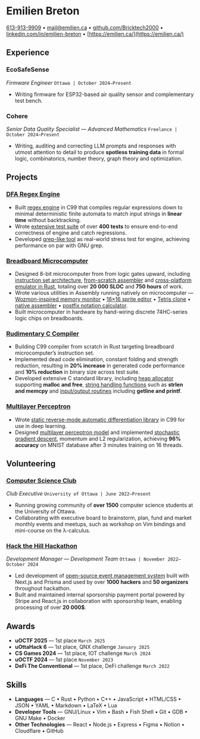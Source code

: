 # Emilien Breton

[613-913-9909](tel:+1-613-913-9909) • [mail@emilien.ca](mailto:mail@emilien.ca) • [github.com/Bricktech2000](https://github.com/Bricktech2000) • [linkedin.com/in/emilien-breton](https://www.linkedin.com/in/emilien-breton/) • [https://emilien.ca/](https://emilien.ca/)

<!-- https://www.engineering.cornell.edu/sites/default/files/departments/career%20services/Action-Words-for-ENG-2016.pdf -->

<!-- https://practicaltypography.com/resumes.html -->

## Experience

### EcoSafeSense

<!-- first meeting with Olga was 2024-10-16 -->

<!--
- wrote test bench firmware
- oversaw sensor installation
- soldered together sensors using hot air rework station
-->

_Firmware Engineer_ `Ottawa | October 2024–Present`

- Writing firmware for ESP32-based air quality sensor and complementary test bench.

### Cohere

<!-- contractor agreement signed 2024-10-28 -->

_Senior Data Quality Specialist — Advanced Mathematics_ `Freelance | October 2024–Present`

- Writing, auditing and correcting LLM prompts and responses with utmost attention to detail to produce **spotless training data** in formal logic, combinatorics, number theory, <!-- group theory, --> graph theory and optimization.

<!--
### Zeptile Software

<! -- start date according to Discord conversations. end date estimated -- >

_Software Engineer — Web3_ `Remote | October 2022–October 2023`

- Implemented various smart contracts in Solidity and ensured **100% test coverage** through Chai and Hardhat.
-->

## Projects

### [DFA Regex Engine](https://github.com/Bricktech2000/LTRE)

- Built [regex engine](https://github.com/Bricktech2000/LTRE/blob/master/ltre.c) in C99 that compiles regular expressions down to minimal deterministic finite automata to match input strings in **linear time** without backtracking.
- Wrote [extensive test suite](https://github.com/Bricktech2000/LTRE/blob/master/test.c) of over **400 tests** to ensure end-to-end correctness of engine and catch regressions.
- Developed [grep-like tool](https://github.com/Bricktech2000/LTRE/blob/master/ltrep.c) as real-world stress test for engine, achieving performance on par with GNU grep.

<!--
- Developed [grep-like tool](https://github.com/Bricktech2000/LTRE/blob/master/ltrep.c) supporting flags -v, -x/-p, -i/-s, -S, -F, -n/-N, -H/-I and -c as real-world stress test for engine.
- Developed [grep-like tool](https://github.com/Bricktech2000/LTRE/blob/master/ltrep.c) as real-world stress test for engine, with command-line options for case-insensitive and smart-case matching, fixed-string patterns, full-match and partial-match searches, and more.
-->

### [Breadboard Microcomputer](https://github.com/Bricktech2000/Atto-8)

<!-- according to Toggl Track as of 2024-05-12 -->

<!-- according to https://codetabs.com/count-loc/count-loc-online.html -->

- Designed 8-bit microcomputer from from logic gates upward, including [instruction set architecture](https://github.com/Bricktech2000/Atto-8/blob/master/spec/microarchitecture.md), [from-scratch assembler](https://github.com/Bricktech2000/Atto-8/tree/master/asm) and [cross-platform emulator in Rust](https://github.com/Bricktech2000/Atto-8/tree/master/emu), totaling over **20 000 SLOC** and **750 hours** of work.
- Wrote various utilities in Assembly running natively on microcomputer — [Wozmon-inspired memory monitor](https://github.com/Bricktech2000/Atto-8/blob/master/test/utils/attomon.asm) • [16×16 sprite editor](https://github.com/Bricktech2000/Atto-8/blob/master/test/utils/pixedit.asm) • [Tetris clone](https://github.com/Bricktech2000/Atto-8/blob/master/test/games/tetris.asm) • [native assembler](https://github.com/Bricktech2000/Atto-8/blob/master/test/utils/min-asm.asm) • [postfix notation calculator](https://github.com/Bricktech2000/Atto-8/blob/master/test/utils/calc.asm).
- Built microcomputer in hardware by hand-wiring discrete 74HC-series logic chips on breadboards.

### [Rudimentary C Compiler](https://github.com/Bricktech2000/Atto-8/blob/master/cc)

- Building C99 compiler from scratch in Rust targeting breadboard microcomputer’s instruction set.
- Implemented dead code elimination, constant folding and strength reduction, resulting in **20% increase** in generated code performance and **10% reduction** in binary size across test suite. <!-- estimated -->
- Developed extensive C standard library, including [heap allocator](https://github.com/Bricktech2000/Atto-8/blob/master/lib/stdlib.asm) supporting **malloc and free**, [string handling functions](https://github.com/Bricktech2000/Atto-8/blob/master/lib/string.asm) such as **strlen and memcpy** and [input/output routines](https://github.com/Bricktech2000/Atto-8/blob/master/lib/stdio.asm) including **getline and printf**. <!-- supporting conversion specifiers %d, %u, %x, %c, %s and %p -->

### [Multilayer Perceptron](https://github.com/Bricktech2000/Autodiff)

- Wrote [static reverse-mode automatic differentiation library](https://github.com/Bricktech2000/Autodiff/blob/master/lib/autodiff.c) in C99 for use in deep learning.
- Designed [multilayer perceptron model](https://github.com/Bricktech2000/Autodiff/blob/master/mlp-gen.c) and implemented [stochastic gradient descent](https://github.com/Bricktech2000/Autodiff/blob/master/mlp-fit.c), momentum and L2 regularization, achieving **96% accuracy** on MNIST database after 3 minutes training on 16 threads. <!-- thank you Justin for the CPU time :) -->

<!--
### [DBLess Password Manager](https://github.com/Bricktech2000/DBLess)

_A hash-based, database-less password manager_ `C • Python`

- Devised [custom hash procedure](https://github.com/Bricktech2000/DBLess/blob/master/src/dbless.py) based on SHA-256 in Python which deterministically generates passwords on demand without requiring encryption or password storage.
- Reimplemented password generation algorithm in C along with [SHA-256 routines](https://github.com/Bricktech2000/DBLess/blob/master/src/sha256.c) as per FIPS PUB 180-4 for use as [interactive CLI tool](https://github.com/Bricktech2000/DBLess/blob/master/src/dbless.c).

- Built cross-platform PWA with Next.js used by over **50 accounts** <! -- 50 of which are mine -- > that loads 2FA tokens, generates passwords and copies them to user’s clipboard for convenience.
-->

<!--
### [Personal Website](https://emilien.ca/)

_A portfolio for sharing various projects_ `Markdown • Next.js`

- Designed and implemented appealing UI and optimized UX using Google Search Console resulting in over **15 000 unique visitors** to portfolio website a month.
- Leveraged Cloudflare caching system and optimized site-wide accessibility resulting in Lighthouse score consistently over **95%**.
-->

<!--
### [Legacy Protocol](https://devpost.com/software/legacy-protocol)

<! -- March 18th 2022–March 20th 2022 -- >

_Submission for DeFi The Conventional 2022_ `React • Rust`

- Won **first place** in Finance category of Canada’s largest DeFi hackathon along with **2500$ prize** as part of 3-member team.
- Engineered [MVP smart contract backend and API](https://github.com/Bricktech2000/crypto_will) from scratch in Rust with no prior experience in Web3, all within limited **36-hour timeframe**.
- Worked in collaboration with Terraform Labs post-hackathon to officialize our protocol and secure additional funding prior to Terra Luna collapse.
-->

## Volunteering

### [Computer Science Club](https://uocsclub.ca/)

<!-- May 29 2022 20:57 according to CS Discord Jedi -->

<!--
- got Manaal involved to take care of social media and photography
- updated outdated information on website
- ported logo from raster to vector
- refreshed Discord server with clearer roles and introduction
- Designed internal Notion workspace, improving short-term planning by providing single central platform to capture meeting minutes and track task progress.
- Reorganized Discord server of over **1500 members** by creating clearer roles and introduction channels, improving user experience and onboarding.
- hosted talk on the practicality of the lambda-calculus
-->

<!-- 1468 members on Discord server as of 2025-03-26 -->

_Club Executive_ `University of Ottawa | June 2022–Present`

- Running growing community of **over 1500** computer science students at the University of Ottawa.
- Collaborating with executive board to brainstorm, plan, fund and market monthly events and meetups, such as workshop on Vim bindings and mini-course on the λ-calculus.

### [Hack the Hill Hackathon](http://hackthehill.com/)

<!-- according to Code, Coffee & Cram collab on 2022-10-30 -->

<!-- Development Coordinator was updated to Development Manager around 2023-05-01 -->

<!--
_Development Manager — Development Team_ `Ottawa | May 2023–October 2024`
_Development Coordinator — Development Team_ `Ottawa | November 2022–May 2023`
-->

_Development Manager — Development Team_ `Ottawa | November 2022–October 2024`

<!-- according to https://prisma.hackthehill.com/ -->

<!-- according to "Hack the Hill I Budget" spreadsheet (actual number is 21699.32$) -->

- Led development of [open-source event management system](https://github.com/HacktheHill/track-the-hack) built with Next.js and Prisma and used by over **1000 hackers** and **50 organizers** throughout hackathon.
- Built and maintained internal sporsorship payment portal powered by Stripe and React.js in collaboration with sponsorship team, enabling processing of over **20 000$**.

<!--
- Collaborated with design, development and community teams to fix various issues on [hackathon website](https://hackthehill.com/) and keep it up to date with event information
- worked on website to fix issues
- worked on sponsorship portal with stripe
- worked on display system with firebase
- created CONTRIBUTING.md on .github repo for conventions. helped set up branch protection. figured out what merge strategy would be best
- fixed missing DNS CNAME record on cloudflare
- deployed hacker tracker on Vercel
- brainstormed backend workshop ideas to land on discord bot workshop
- worked on database schema for hacker tracker, implementing `hackers/hacker?id` endpoint
- learned basics of SQL to build queries for hacker tracker
-->

## Awards

- **uOCTF 2025** — 1st place `March 2025` <!-- March 25th 2025 -->
- **uOttaHack 6** — 1st place, QNX challenge `January 2025` <!-- January 17th 2024–January 19th 2024 -->
- **CS Games 2024** — 1st place, IOT challenge `March 2024` <!-- March 15th 2024–March 17th 2024 -->
- **uOCTF 2024** — 1st place `November 2023` <!-- November 25th 2023 --> <!-- pretty sure I placed first but not certain; been over a year -->
- **DeFi The Conventional** — 1st place, DeFi challenge `March 2022` <!-- March 18th 2022–March 20th 2022 -->

## Skills

- **Languages** — C • Rust • Python • C++ • JavaScript • HTML/CSS • JSON • YAML • Markdown • LaTeX • Lua
- **Developer Tools** — GNU/Linux • Vim • Bash • Fish Shell • Git • GDB • GNU Make • Docker
- **Other Technologies** — React • Node.js • Express • Figma • Notion • Cloudflare • GitHub

<!--
### Spoken Languages

<! -- https://csb.uncw.edu/cen/docs/determining%20language%20proficiency.pdf -- >
<! -- https://corporatefinanceinstitute.com/resources/careers/resume/language-proficiency-levels/ -- >

- French `Native`
- English `Native`
- Spanish `Intermediate`
- Russian `Elementary`
-->

<!-- _[Bricktech2000/Resume](https://github.com/Bricktech2000/Resume/)_ `Commit [COMMIT_HASH] • [MONTH] [YEAR]` -->
